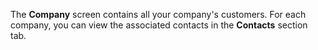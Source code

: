 <!-- markdownlint-disable-file MD041 -->
The **Company** screen contains all your company's customers. For each company, you can view the associated contacts in the **Contacts** section tab.
